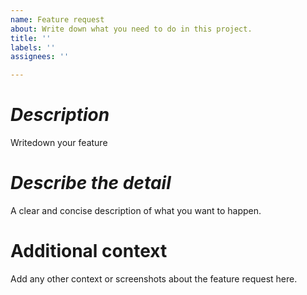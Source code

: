 ```yaml
---
name: Feature request
about: Write down what you need to do in this project.
title: ''
labels: ''
assignees: ''

---
```


***Description***
========================
Writedown your feature

***Describe the detail***
========================================
A clear and concise description of what you want to happen.


**Additional context**
============================================
Add any other context or screenshots about the feature request here.
